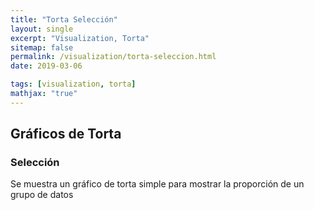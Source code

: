 ```yaml
---
title: "Torta Selección"
layout: single
excerpt: "Visualization, Torta"
sitemap: false
permalink: /visualization/torta-seleccion.html
date: 2019-03-06

tags: [visualization, torta]
mathjax: "true"
---
```


## Gráficos de Torta
### Selección

Se muestra un gráfico de torta simple para mostrar la proporción de un grupo de datos

<html lang="en">
<head>
    <meta charset="UTF-8">
    <meta name="viewport" content="width=device-width, initial-scale=1.0">
    <meta http-equiv="X-UA-Compatible" content="ie=edge">
    <title>Selección</title>
</head>
<body>
    <div id="chart" >
        <form id="torta"></form>
    </div>
    <script src="https://d3js.org/d3.v3.min.js"></script>
    <script type="text/javascript">
    var width = 960, // dimensiones
        height = 500,
        margin = 50,
        radio = Math.min(width, height) / 2;

    var color = d3.scale.category10();

    var pie = d3.layout.pie() // formato de torta
                .value(d => d.count)
                .sort(null); // evita que las zones salten

    var arc = d3.svg.arc() // arco para los datos
                .innerRadius(radio * 2 / 5)
                .outerRadius(radio - margin);

    var svg = d3.select("#chart").append("svg") // seleccionamos el html con id chart
                .attr("width", width) // dimensiones
                .attr("height", height)
                .append("g") // group para colocar lo necesario
                .attr("transform", "translate(" + width / 2 +
                    "," + height / 2 + ")");

    var path = svg.selectAll("path");

    d3.tsv("https://gist.githubusercontent.com/beayancan/a4f0b59de56aeba58d3b15aaab9e7ead/raw/7dd08d24bcb94a058dda0a2b25d0cfd7a8779797/torta-seleccion.tsv", type, function (error, data) {
        var segunOpcion = d3.nest() // vamos tomar los datos segun jerarquia
                            .key(d => d.opcion) //usamos de llave al tipo de opcion
                            .entries(data); // le entregamos los datos

        var label = d3.select("#torta")
            .selectAll("label")
            .data(segunOpcion) // generamos un label por cada opcion
            .enter().append("label");

        label.append("input") // agregamos las opciones de visualizacion
            .attr("type", "radio") // será un circulo
            .attr("name", "fruit") // que se llame fruit
            .attr("value", d => d.key) // nombre de las opciones
            .on("change", change) // en caso de cambio llamamos a change
            .filter(function (d, i) {
                return i;
            })
            .each(change) // a cada uno le aplicamos change
            .property("checked", true); // marca la opcion inicial

        label.append("span") // añadimos el texto de las opciones
            .text(d => d.key);

        function change(region) { // funcion que utilizamos para las transiciones

            // vamos a guardar el value, angulo de partida y final de cada situacion
            var anterior = path.data(), // la informacion del gráfico anterior
                actual = pie(region.values); // la informacion del gráfico actual

            path = path.data(actual, key); // tomamos las regiones actuales

            path.enter().append("path") // e ingresamos un path por cada una
                .each(function (d, i) { // revisamos los datos que necesitamos ahora
                    this._current = findNeighborArc(i, anterior, actual, key) || d; // tomamos aquellos que se mantendrán
                })
                .attr("fill", d => color(d.data.region)); // le asignamos color

            path.exit() // tenemos los datos que van a salir de la visualizacion
                .datum(function (d, i) { // queremos solamente aquellos que vayan ya no vayan a estar
                    return findNeighborArc(i, actual, anterior, key) || d; // le pasamos los datos al revés
                })
                .transition() // realizamos la transición de eliminar lo anterior
                .duration(1300)
                .attrTween("d", arcTween) // llamamos a la funcion para la interpolacion de los angulos
                .remove(); // los quitamos definitivamente

            path.transition() // realizamos la transición de mostrar lo actual
                .duration(1300)
                .attrTween("d", arcTween); // realizamos la transición de los angulos
        }
    });

    function type(d) { // convierte la propiedad en número
        d.count = +d.count;
        return d;
    }

    function findNeighborArc(i, anterior, actual, key) { // determina los angulos de la region
        var d;
        return (d = findPreceding(i, anterior, actual, key)) ? { // en cado de haber estado en la anterior
                startAngle: d.endAngle, // lo quita de la visualizacion dejandolo sin angulo
                endAngle: d.endAngle
            } :
            null; // en otro caso simplemente entrega null pues no se encontró
    }

    // busca los elementos/regiones del gráfico anterior que se encuentran en el actual
    function findPreceding(i, anterior, actual, key) {
        var m = anterior.length;
        while (--i >= 0) {
            var k = key(actual[i]); // determina el elemento
            for (var j = 0; j < m; ++j) { // busca en los datos del anterior
                if (key(anterior[j]) === k) return anterior[j]; // si es que se repite
            }
        }
    }

    function key(d) { // devuelve solo la region de los datos
        return d.data.region;
    }

    function arcTween(d) { // funcion que nos permitirá manejar la interpolación de la transición
        var i = d3.interpolate(this._current, d); // generaremos la interpolación del elemento actual
        this._current = i(0); // tomamos el área del chart correspondiente
        return function (t) { // y de forma progresiva iremos cambiando su angulo con arc
            return arc(i(t));
        };
    }
  </script>
</body>
</html>